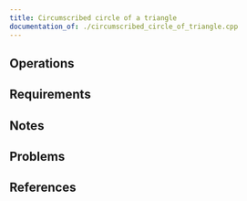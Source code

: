 ```yaml
---
title: Circumscribed circle of a triangle
documentation_of: ./circumscribed_circle_of_triangle.cpp
---
```


## Operations

## Requirements

## Notes

## Problems

## References
